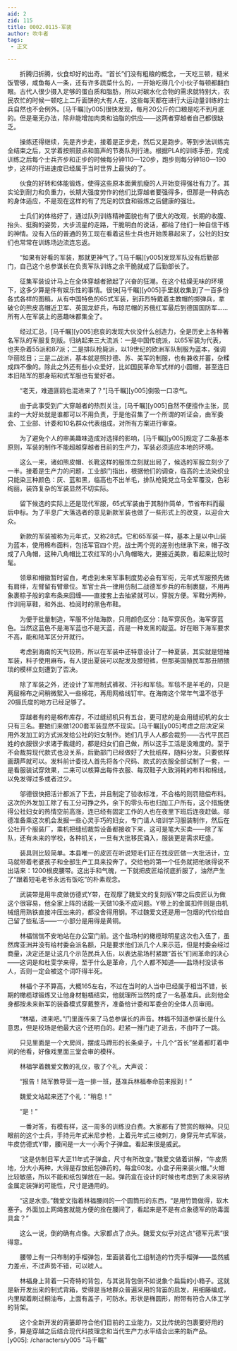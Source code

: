 ```yaml
---
aid: 2
zid: 115
title: 0002.0115-军装
author: 吹牛者
tags: 
 - 正文

---
```




　　折腾归折腾，伙食却好的出奇。“首长”们没有粗粮的概念，一天吃三顿，糙米饭管够，咸鱼每人一条，还有许多蔬菜什么的，一开始吃得几个小伙子每顿都翻白眼。古代人很少摄入足够的蛋白质和脂肪，所以对碳水化合物的需求就特别大，农民农忙的时候一顿吃上二斤面饼的大有人在，这些每天都在进行大运动量训练的士兵自然也不会例外。[马千瞩][y005]很快发现，每月20公斤的口粮是吃不到月底的。但是毫无办法，除非能增加肉类和油脂的供应——这两者穿越者自己都很缺乏。

　　操练还得继续，先是齐步走，接着是正步走，然后又是跑步。等到步法训练完全结束之后，又学着按照鼓点和笛声的节奏队列行进。根据PLA的训练手册，完成训练之后每个士兵齐步和正步的时候每分钟110—120步，跑步则每分钟180—190步，这样的行进速度已经属于当时世界上最快的了。

　　伙食的好转和体能锻炼，使得这些原本面黄肌瘦的人开始变得强壮有力了。其实论到耐力和负重力，长期大强度劳作的他们比穿越者要强得多，但那是一种病态的身体适应，不是现在这样的有了充足的饮食和锻炼之后健康的强壮。

　　士兵们的体格好了，通过队列训练精神面貌也有了很大的改观，长期的收腹、抬头、挺胸的姿势，大步流星的走路，干脆明白的说话，都给了他们一种自信干练的神情。没有入伍的普通的劳工现在看着这些士兵也开始羡慕起来了，公社的妇女们也常常在训练场边流连忘返。

　　“如果有好看的军装，那就更神气了。”[马千瞩][y005]发现军队没有后勤部门，自己这个总参谋长在负责军队训练之余干脆就成了后勤部长了。

　　征集军装设计马上在全体穿越者掀起了兴奋的狂潮。在这个枯燥无味的环境下，这多少算是件有娱乐性的事情。很快[马千瞩][y005]手里就收集到了一百多份各式各样的图稿，从有中国特色的65式军装，到菲烈特戴着主教帽的掷弹兵，拿破仑的熊皮高帽近卫军、英国龙虾兵，布琼尼帽的苏俄红军最后到德国国防军……所有人在军装上的恶趣味都集全了。

　　经过汇总，[马千瞩][y005]悲哀的发现大伙没什么创造力，全是历史上各种著名军队的军服复刻版。归纳起来三大流派：一是中国传统派，以65军装为代表，也夹杂着55派和87派；二是排队枪毙派，以19世纪的欧洲军队制服为蓝本，强调华丽炫目；三是二战派，基本就是照抄德、苏、美军的制服，也有兼收并蓄，杂糅成四不像的。除此之外还有些小众爱好，比如国民革命军式样的小圆帽，甚至连日本旧陆军的那身昭和式军服也有爱好者。

　　“老天，难道匪鸥也混进来了？”[马千瞩][y005]倒吸一口凉气。

　　由于此事受到广大穿越者的热烈关注，[马千瞩][y005]自然不便擅作主张，民主的一大好处就是谁都可以不用负责，于是他召集了一个所谓的听证会，由军委会、工业部、计委和10名群众代表组成，对所有方案进行审查。

　　为了避免个人的审美趣味造成对选择的影响，[马千瞩][y005]规定了二条基本原则，军装的制作不能超越穿越者目前的生产力，军装必须适应本地的环境。

　　这么一来，诸如熊皮帽、长靴这样的服饰立刻就出局了，候选的军服立刻少了一半。接着是生产力的问题，工业部门指出，根据他们的调查，临高的土法染织业只能染三种颜色：灰、蓝和黑，临高也不出羊毛，排队枪毙党立马全军覆没，色彩绚丽，装饰复杂的军装显然不切实际。

　　留下候选的实际上还是现代军服，65式军装由于其制作简单，节省布料而最后中标。为了平息广大落选者的意见新款军装也做了一些形式上的改变，以迎合大众。

　　新款的军装被称为元年式，又称28式。它和65军装一样，基本上是以中山装为蓝本，使用棉布面料，包括军官四个兜，战士两个兜的差别也继承下来，帽子改成了八角帽，这种八角帽比工农红军的小八角帽略大，更接近美款，看起来比较时髦。

　　领章和帽徽暂时留白，考虑到未来军事制度势必会有军衔，元年式军服预先做有肩绊，左臂留有臂章位。军官士兵一律用仿制二战德军步兵的布制裹腿，不用再象裹粽子般的拿布条来回缠——直接套上去抽紧就可以，穿脱方便。军鞋分两种，作训用草鞋，和外出、检阅时的黑色布鞋。

　　为便于批量制造，军服不分陆海款，只用颜色区分：陆军穿灰色，海军穿蓝色。当然这蓝色不是海军蓝也不是天蓝，而是一种发黑的靛蓝。好在眼下海军要求不高，能和陆军区分开就行。

　　考虑到海南的天气较热，所以在军装中还特意设计了一种夏装，其实就是短袖军装，料子使用麻布，有人提出夏装可以配发及膝短裤，但那英国殖民军那丑陋猥琐的模样立刻遭到了否决。

　　除了军装之外，还设计了军用制式裤衩、汗衫和军毯。军毯不是羊毛的，只是两层棉布之间稍微絮入一些棉花，再用网格线钉牢。在海南这个常年气温不低于20摄氏度的地方已经足够了。

　　穿越者有的是棉布库存，不过缝纫机只有五台，更可悲的是会用缝纫机的女士只有三名。要她们来做1200套军装显然不现实。[马千瞩][y005]考虑之后决定采用外发加工的方式派发给公社的妇女制作。她们几乎人人都会裁剪——古代平民百姓的衣服很少求诸于裁缝的，都是妇女们自己做，所以这手工活是没难度的。至于不会裁剪现代款式也没关系，后勤部门已经做好了大批纸样，随料分发。只要依样画葫芦就可以。发料前计委找人首先将各个尺码、款式的衣服全部试制了一套，一是看服装试穿效果，二来可以核算出每件衣服、每双鞋子大致消耗的布料和棉线，以免发得过多或者过少。

　　邬德很快把活计都派了下去，并且制定了验收标准，不合格的则罚赔偿布料。这次的外发加工除了有工分可挣之外，余下的零头布也归加工户所有，这个措施使得公社妇女的热情空前高涨，连已经有固定工作的人也在夜里下班后连夜赶做。邬德准备乘这次机会发掘一些心灵手巧的妇女，专门请人培训学习服装制作，然后在公社开个服装厂，乘机把缝纫裁剪设备都接收下来，这可是笔大买卖——除了军队，还有未来的学校，各种机关，一旦有大批移民涌入，服装更是需求旺盛。

　　装具则比较简单。本县唯一的皮匠在听说短毛们正在找皮匠做一大批活计，立马就带着老婆孩子和全部生产工具来投奔了。交给他的第一个任务就把他骇得说不出话来：1200根皮腰带。这出手和气魄，一下就把皮匠给彻底折服了，油然产生了“跟着短毛老爷永远有饭吃”的朴素观念。

　　武装带是用牛皮做仿德式Y带，在观摩了魏爱文的复刻版Y带之后皮匠认为做这个很容易，他全家上阵的话能一天做10条不成问题。Y带上的金属扣件则是由机械组用熟铁直接冲压出来的，都没舍得用钢。不过魏爱文还是用一包烟的代价给自己留了些私活——一小部分是用得是黄铜。

　　林福惴惴不安地站在办公室门前。这个盐场村的橄榄球明星这次也入伍了，虽然席亚洲并没有给村委会派名额，只是要求他们派几个人来示范，但是村委会经过商量，决定还是让这几个示范民兵入伍，以表达盐场村紧跟“首长”们闹革命的决心——这词是和杜雯学来得，至于什么是革命，几个人都不知道——盐场村没读书人，否则一定会被这个词吓得半死。

　　林福个子不算高，大概165左右，不过在当时的人当中已经属于相当不错，长期的橄榄球锻炼又让他身材魁梧结实，他就理所当然的成了一名基准兵。此刻他全身都按未来新军的装备模式穿戴整齐，准备给计委和军委会的全体人员审阅。

　　“林福，进来吧。”门里面传来了马总参谋长的声音。林福不知道参谋长是什么意思，但是校场是他最大这个还明白的。赶紧一推门走了进去，不由吓了一跳。

　　只见里面是一个大房间，摆成马蹄形的长条桌子，十几个“首长”坐着都盯着中间的他看，好像戏里面三堂会审的模样。

　　林福学着魏爱文教的礼仪，敬了个礼，大声说：

　　“报告！陆军教导营一连一排一班，基准兵林福奉命前来报到！”

　　魏爱文站起来还了个礼：“稍息！”

　　“是！”

　　一番对答，有模有样，这一周多的训练没白费。大家都有了赞赏的眼神。只见眼前的这个士兵，手持元年式米尼步枪，上着元年式三棱刺刀，身穿元年式军装，牛皮仿德式Y带，腰间是一大一小两个子弹盒。看起来很是威武。

　　“这是仿制日军大正11年式子弹盒，尺寸有所改变。”魏爱文做着讲解，“牛皮质地，分大小两种，大得是存放纸包弹药的，每盒60发。小盒子用来装火帽。”火帽比较敏感，所以不能和纸包弹放在一起。弹药盒在设计的时候也考虑到了未来容纳金属定装弹的可能性，尺寸是通用的。

　　“这是水壶。”魏爱文指着林福腰间的一个圆筒形的东西，“是用竹筒做得，软木塞子。外面加上网绳套就能方便的拴在腰间了，看起来是不是有点象德军的防毒面具盒？”

　　这么一说，倒的确有点像。大家都点了点头。魏爱文似乎对这点“德军元素”很得意。

　　腰带上有一只布制的手榴弹包，里面装着化工组制造的竹壳手榴弹——虽然威力差点，不过声势不错，可以唬人。

　　林福身上背着一只奇特的背包，与其说背包倒不如说象个扁扁的小箱子。这就是新开发出来的制式背箱，受得是当地群众普遍采用的背篓的启发，用细藤编成，内里糊着刷过桐油布，上面有盖子，可防水。形状是椭圆形，附带有符合人体工学的背架。

　　这个全新开发的背篓即符合他们目前的工业能力，又比传统的包裹要好用的多，算是穿越之后结合现代科技理念和当代生产力水平结合出来的新产品。
[y005]: /characters/y005 "马千瞩"


